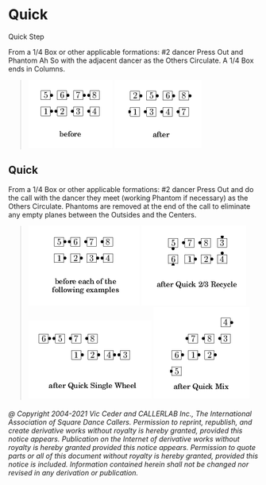 
# Quick
Quick Step

From a 1/4 Box or other applicable formations:
#2 dancer Press Out and Phantom Ah So with the adjacent dancer as the Others Circulate.
A 1/4 Box ends in Columns.

> 
> ![alt](quick-1.png)
> ![alt](quick-2.png)
> 
## Quick <anything>


From a 1/4 Box or other applicable formations: #2 dancer Press Out
and do the
<anything> call with the dancer they meet (working Phantom
if necessary) as the Others Circulate. Phantoms are removed at the
end of the call to eliminate any empty planes between the Outsides
and the Centers.


> 
> ![alt](quick-3.png)
> ![alt](quick-4.png)
> ![alt](quick-5.png)
> ![alt](quick-6.png)
> 
###### @ Copyright 2004-2021 Vic Ceder and CALLERLAB Inc., The International Association of Square Dance Callers. Permission to reprint, republish, and create derivative works without royalty is hereby granted, provided this notice appears. Publication on the Internet of derivative works without royalty is hereby granted provided this notice appears. Permission to quote parts or all of this document without royalty is hereby granted, provided this notice is included. Information contained herein shall not be changed nor revised in any derivation or publication.
